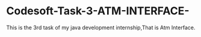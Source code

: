 # Codesoft-Task-3-ATM-INTERFACE-
This is the 3rd task of my java development internship,That is Atm Interface.

